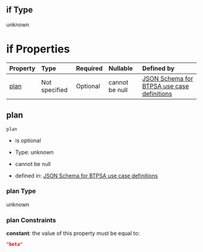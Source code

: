 ## if Type

unknown

# if Properties

| Property      | Type          | Required | Nullable       | Defined by                                                                                                                                                                                                                                  |
| :------------ | :------------ | :------- | :------------- | :------------------------------------------------------------------------------------------------------------------------------------------------------------------------------------------------------------------------------------------ |
| [plan](#plan) | Not specified | Optional | cannot be null | [JSON Schema for BTPSA use case definitions](btpsa-usecase-properties-services-items-allof-1-then-allof-94-then-allof-0-if-properties-plan.md "undefined#/properties/services/items/allOf/1/then/allOf/94/then/allOf/0/if/properties/plan") |

## plan



`plan`

*   is optional

*   Type: unknown

*   cannot be null

*   defined in: [JSON Schema for BTPSA use case definitions](btpsa-usecase-properties-services-items-allof-1-then-allof-94-then-allof-0-if-properties-plan.md "undefined#/properties/services/items/allOf/1/then/allOf/94/then/allOf/0/if/properties/plan")

### plan Type

unknown

### plan Constraints

**constant**: the value of this property must be equal to:

```json
"beta"
```
